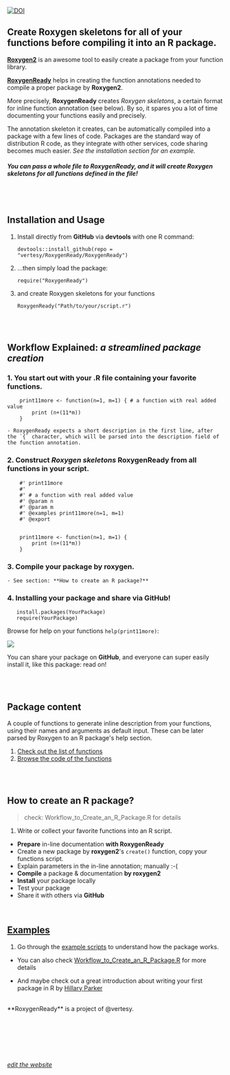 

[![DOI](https://zenodo.org/badge/20391/vertesy/RoxygenReady.svg)](https://zenodo.org/badge/latestdoi/20391/vertesy/RoxygenReady)



## Create Roxygen skeletons for all of your functions before compiling it into an R package.


[**Roxygen2**](https://cran.r-project.org/web/packages/roxygen2/index.html) is an awesome tool to easily create a package from your function library. 

[**RoxygenReady**](https://github.com/vertesy/RoxygenReady) helps in creating the function annotations needed to compile a proper package by **Roxygen2**. 

More precisely, **RoxygenReady** creates *Roxygen skeletons*, a certain format for inline function annotation (see below). By so, it spares you a lot of time documenting your functions easily and precisely. 

The annotation skeleton it creates, can be automatically compiled into a package with a few lines of code. Packages are the standard way of distribution R code, as they integrate with other services, code sharing becomes much easier. *See the installation section for an example.*

##### You can pass a whole file to **RoxygenReady**, and it will create *Roxygen skeletons* for all functions defined in the file!

<br><br>
## Installation and Usage

1. Install directly from **GitHub** via **devtools** with one R command:

    `devtools::install_github(repo = "vertesy/RoxygenReady/RoxygenReady")`
    
2. ...then simply load the package:

    `require("RoxygenReady")`
     
    
3. and create Roxygen skeletons for your functions


    `RoxygenReady("Path/to/your/script.r")`


<br><br>
## Workflow Explained: *a streamlined package creation*

### 1. You start out with your .R file containing your favorite functions.

 		print11more <- function(n=1, m=1) { # a function with real added value
			print (n+(11*m))
		}

	- RoxygenReady expects a short description in the first line, after the `{` character, which will be parsed into the description field of the function annotation.


### 2. Construct *Roxygen skeletons* RoxygenReady from all functions in your script.

		#' print11more
		#'
		#' # a function with real added value
		#' @param n
		#' @param m
		#' @examples print11more(n=1, m=1)
		#' @export


		print11more <- function(n=1, m=1) {
			print (n+(11*m))
		}


### 3. Compile your package by roxygen.

	- See section: **How to create an R package?**


### 4. Installing your package and share via GitHub!


       install.packages(YourPackage)
       require(YourPackage)

Browse for help on your functions `help(print11more)`:

![](https://raw.githubusercontent.com/vertesy/RoxygenReady/master/Images/03.b.Final.png)


You can share your package on **GitHub**, and everyone can super easily install it, like this package: read on!
	

<br><br>
## Package content

A couple of functions to generate inline description from your functions, using their names and arguments as default input. These can be later parsed by Roxygen to an R package's help section.

1. [Check out the list of functions](https://github.com/vertesy/RoxygenReady/wiki/Function-Overview)
2. [Browse the code of the functions](https://github.com/vertesy/RoxygenReady/blob/master/RoxygenReady/R/RoxygenReady.R)

<br><br>
## How to create an R package?
> check: Workflow_to_Create_an_R_Package.R for details

1. Write or collect your favorite functions into an R script.
- **Prepare** in-line documentation **with RoxygenReady**
- Create a new package by **roxygen2**'s `create()` function, copy your functions script.
- Explain parameters in the in-line annotation; manually :-(
- **Compile** a package & documentation **by roxygen2**
- **Install** your package locally
- Test your package
- Share it with others via **GitHub**

<br>


## [Examples](https://github.com/vertesy/RoxygenReady/tree/master/Examples)

1. Go through the [example scripts](https://github.com/vertesy/RoxygenReady/tree/master/Examples) to understand how the package works.

- You can also check [Workflow_to_Create_an_R_Package.R](https://github.com/vertesy/RoxygenReady/blob/master/Workflow_to_Create_an_R_Package.R) for more details 

- And maybe check out a great introduction about writing your first package in R by [Hillary Parker](http://hilaryparker.com/2014/04/29/writing-an-r-package-from-scratch/)

<br>
**RoxygenReady** is a project of @vertesy.


 <br/> <br/> <br/> <br/> <br/>
<!--[*edit the website*](https://github.com/vertesy/RoxygenReady/generated_pages/new)-->

[*edit the website*](https://github.com/roxygenready/roxygenready.github.io/generated_pages/new)